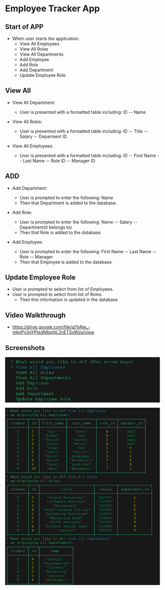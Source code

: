 # Employee Tracker App

## Start of APP

- When user starts the application:
  - View All Employees
  - View All Roles
  - View All Departments
  - Add Employee
  - Add Role
  - Add Department
  - Update Employee Role

##  View All

- View All Department:
  - User is presented with a formatted table including: ID -- Name 

- View All Roles:
  - User is presented with a formatted table including: ID -- Title -- Salary -- Deparment ID

- View All Employees:
  - User is presented with a formatted table including: ID -- First Name -- Last Name -- Role ID -- Manager ID

## ADD

- Add Department:
  - User is prompted to enter the following: Name
  - Then that Department is added to the database.

- Add Role:
  - User is prompted to enter the following: Name -- Salary -- Department(it belongs to)
  - Then that Role is added to the database.

- Add Employee:
  - User is prompted to enter the following: First Name -- Last Name -- Role -- Manager
  - Then that Employee is added to the database.

## Update Employee Role

- User is prompted to select from list of Employees.
- User is prompted to select from list of Roles.
  - Then this information is updated in the database


## Video Walkthrough

- https://drive.google.com/file/d/1xRw_-mknPx3nYPtedMbphIL2nETSoWzq/view


## Screenshots

![Preview Initial Options](./images/screenshot.png)

![Preview View All](./images/view-all.png)
